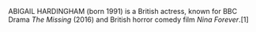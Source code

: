 ABIGAIL HARDINGHAM (born 1991) is a British actress, known for BBC Drama _The Missing_ (2016) and British horror comedy film _Nina Forever_.[1]
